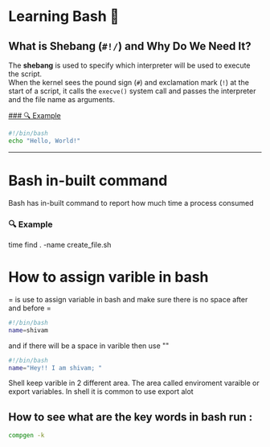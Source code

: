 # Learning Bash 🚀

## What is Shebang (`#!/`) and Why Do We Need It?

The **shebang** is used to specify which interpreter will be used to execute the script.  
When the kernel sees the pound sign (`#`) and exclamation mark (`!`) at the start of a script, it calls the `execve()` system call and passes the interpreter and the file name as arguments.

[### 🔍 Example](hello.sh)

```bash
#!/bin/bash
echo "Hello, World!"
```

<hr>

# Bash in-built command

Bash has in-built command to report how much time a process consumed 
### 🔍 Example

time find . -name create_file.sh


# How to assign varible in bash 

= is use to assign variable in bash and make sure there is no space after and before =

```bash
#!/bin/bash
name=shivam
```
and if there will be a space in varible then use ""

```bash
#!/bin/bash
name="Hey!! I am shivam; "
```

Shell keep varible in 2 different area. The area called enviroment varaible or export variables. In shell it is common to use export alot


## How to see what are the key words in bash run :

```bash
compgen -k 
```


